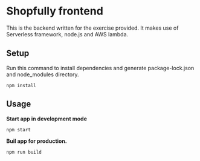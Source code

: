 # Shopfully frontend

This is the backend written for the exercise provided. It makes use of Serverless framework, node.js and AWS lambda.

## Setup

Run this command to install dependencies and generate package-lock.json and node_modules directory.

```
npm install
```

## Usage

**Start app in development mode**

```
npm start
```

**Buil app for production.**

```
npm run build
```
